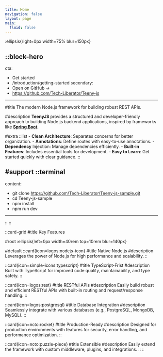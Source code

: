 ```yaml
---
title: Home
navigation: false
layout: page
main:
  fluid: false
---
```


:ellipsis{right=0px width=75% blur=150px}

::block-hero
---
cta:
  - Get started
  - /introduction/getting-started
secondary:
  - Open on GitHub →
  - https://github.com/Tech-Liberator/Teeny-js
---

#title
The modern Node.js framework for building robust REST APIs.

#description
**TeenyJS** provides a structured and developer-friendly approach to building Node.js backend applications, inspired by frameworks like [**Spring Boot**](https://spring.io/projects/spring-boot/).

#extra
  ::list
    - **Clean Architecture**: Separates concerns for better organization.
    - **Annotations**: Define routes with easy-to-use annotations.
    - **Dependency** Injection: Manage dependencies efficiently.
    - **Built-in Features**: Includes essential tools for development.
    - **Easy to Learn**: Get started quickly with clear guidance. 
  ::

#support
  ::terminal
  ---
  content:
  - git clone https://github.com/Tech-Liberator/Teeny-js-sample.git
  - cd Teeny-js-sample
  - npm install
  - npm run dev
  ---
  ::
::

::card-grid
#title
Key Features

#root
:ellipsis{left=0px width=40rem top=10rem blur=140px}

#default
  ::card{icon=logos:nodejs-icon}
  #title
  Native Node.js
  #description
  Leverages the power of Node.js for high performance and scalability.
  ::

  ::card{icon=simple-icons:typescript}
  #title
  TypeScript-Frist
  #description
  Built with TypeScript for improved code quality, maintainability, and type safety.
  ::

  ::card{icon=logos:rest}
  #title
  RESTful APIs
  #description
  Easily build robust and efficient RESTful APIs with built-in routing and request/response handling.
  ::

  ::card{icon=logos:postgresql}
  #title
  Database Integration
  #description
  Seamlessly integrate with various databases (e.g., PostgreSQL, MongoDB, MySQL).
  ::

  ::card{icon=noto:rocket}
  #title
  Production-Ready
  #description
  Designed for production environments with features for security, error handling, and performance optimization.
  ::

  ::card{icon=noto:puzzle-piece}
  #title
  Extensible
  #description
  Easily extend the framework with custom middleware, plugins, and integrations.
  ::
::
